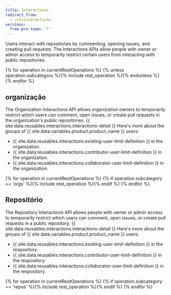 ```yaml
---
title: Interactions
redirect_from:
  - /v3/interactions
versions:
  free-pro-team: '*'
---
```


Users interact with repositories by commenting, opening issues, and creating pull requests. The Interactions APIs allow people with owner or admin access to temporarily restrict certain users from interacting with public repositories.

{% for operation in currentRestOperations %}
  {% unless operation.subcategory %}{% include rest_operation %}{% endunless %}
{% endfor %}

## organização

The Organization Interactions API allows organization owners to temporarily restrict which users can comment, open issues, or create pull requests in the organization's public repositories. {{ site.data.reusables.interactions.interactions-detail }} Here's more about the groups of {{ site.data.variables.product.product_name }} users:

* {{ site.data.reusables.interactions.existing-user-limit-definition }} in the organization.
* {{ site.data.reusables.interactions.contributor-user-limit-definition }} in the organization.
* {{ site.data.reusables.interactions.collaborator-user-limit-definition }} in the organization.

{% for operation in currentRestOperations %}
  {% if operation.subcategory == 'orgs' %}{% include rest_operation %}{% endif %}
{% endfor %}

## Repositório

The Repository Interactions API allows people with owner or admin access to temporarily restrict which users can comment, open issues, or create pull requests in a public repository. {{ site.data.reusables.interactions.interactions-detail }} Here's more about the groups of {{ site.data.variables.product.product_name }} users:

* {{ site.data.reusables.interactions.existing-user-limit-definition }} in the respository.
* {{ site.data.reusables.interactions.contributor-user-limit-definition }} in the respository.
* {{ site.data.reusables.interactions.collaborator-user-limit-definition }} in the respository.

{% for operation in currentRestOperations %}
  {% if operation.subcategory == 'repos' %}{% include rest_operation %}{% endif %}
{% endfor %}
